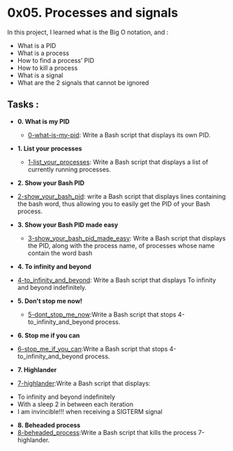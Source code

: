 # 0x05. Processes and signals

In this project, I learned what is the Big O notation, and : 
* What is a PID
* What is a process
* How to find a process’ PID
* How to kill a process
* What is a signal
* What are the 2 signals that cannot be ignored

## Tasks : 

* **0. What is my PID**
  * [0-what-is-my-pid](0-what-is-my-pid): Write a Bash script that displays its own PID.
  
* **1. List your processes**
  * [1-list_your_processes](1-list_your_processes): Write a Bash script that displays a list of currently running processes.

  
* **2. Show your Bash PID**
 * [2-show_your_bash_pid](2-show_your_bash_pid): write a Bash script that displays lines containing the 		bash word, thus allowing you to easily get the PID of your Bash process.
 
* **3. Show your Bash PID made easy**
  * [3-show_your_bash_pid_made_easy](3-show_your_bash_pid_made_easy): Write a Bash script that displays the PID, along with 	the process name, of processes whose name contain the word bash

* **4. To infinity and beyond**
 * [4-to_infinity_and_beyond](4-to_infinity_and_beyond): Write a Bash script that displays To infinity and beyond indefinitely.
 
* **5. Don't stop me now!**
  * [5-dont_stop_me_now](5-dont_stop_me_now):Write a Bash script that stops 4-to_infinity_and_beyond process.

* **6. Stop me if you can**
 * [6-stop_me_if_you_can](6-stop_me_if_you_can):Write a Bash script that stops 4-to_infinity_and_beyond process.

* **7. Highlander**
 * [7-highlander](7-clock):Write a Bash script that displays:

- To infinity and beyond indefinitely
- With a sleep 2 in between each iteration
- I am invincible!!! when receiving a SIGTERM signal
 
* **8. Beheaded process**
 * [8-beheaded_process](8-beheaded_process):Write a Bash script that kills the process 7-highlander.
